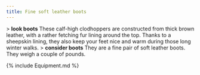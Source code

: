 ```yaml
---
title: Fine soft leather boots
---
```


\> **look boots**
These calf-high clodhoppers are constructed from thick brown leather,
with a
rather fetching fur lining around the top. Thanks to a sheepskin lining,
they
also keep your feet nice and warm during those long winter walks.
\> **consider boots**
They are a fine pair of soft leather boots.
They weigh a couple of pounds.

{% include Equipment.md %}